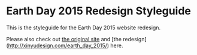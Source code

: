 # Earth Day 2015 Redesign Styleguide

This is the styleguide for the Earth Day 2015 website redesign.

Please also check out [the original site](http://www.earthday.org/2015) and [the redesign] (http://xinyudesign.com/earth_day_2015/) here.


